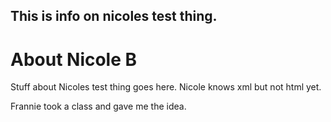 This is info on nicoles test thing. 
---


# About Nicole B

Stuff about Nicoles test thing goes here.
Nicole knows xml but not html yet. 

Frannie took a class and gave me the idea.